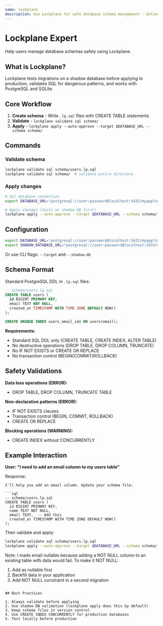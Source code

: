 ```yaml
---
name: lockplane
description: Use Lockplane for safe database schema management - define schemas in .lp.sql files, validate, and apply with shadow DB testing
---
```


# Lockplane Expert

Help users manage database schemas safely using Lockplane.

## What is Lockplane?

Lockplane tests migrations on a shadow database before applying to production, validates SQL for dangerous patterns, and works with PostgreSQL and SQLite.

## Core Workflow

1. **Create schema** - Write `.lp.sql` files with CREATE TABLE statements
2. **Validate** - `lockplane validate sql schema/`
3. **Apply** - `lockplane apply --auto-approve --target $DATABASE_URL --schema schema/`

## Commands

### Validate schema
```bash
lockplane validate sql schema/users.lp.sql
lockplane validate sql schema/  # validate entire directory
```

### Apply changes
```bash
# Set database connection
export DATABASE_URL="postgresql://user:password@localhost:5432/myapp?sslmode=disable"

# Apply changes (tests on shadow DB first)
lockplane apply --auto-approve --target $DATABASE_URL --schema schema/
```

## Configuration

```bash
export DATABASE_URL="postgresql://user:password@localhost:5432/myapp?sslmode=disable"
export SHADOW_DATABASE_URL="postgresql://user:password@localhost:5433/myapp_shadow?sslmode=disable"
```

Or use CLI flags: `--target` and `--shadow-db`

## Schema Format

Standard PostgreSQL DDL in `.lp.sql` files:

```sql
-- schema/users.lp.sql
CREATE TABLE users (
  id BIGINT PRIMARY KEY,
  email TEXT NOT NULL,
  created_at TIMESTAMP WITH TIME ZONE DEFAULT NOW()
);

CREATE UNIQUE INDEX users_email_idx ON users(email);
```

**Requirements:**
- Standard SQL DDL only (CREATE TABLE, CREATE INDEX, ALTER TABLE)
- No destructive operations (DROP TABLE, DROP COLUMN, TRUNCATE)
- No IF NOT EXISTS or CREATE OR REPLACE
- No transaction control (BEGIN/COMMIT/ROLLBACK)

## Safety Validations

**Data loss operations (ERROR):**
- DROP TABLE, DROP COLUMN, TRUNCATE TABLE

**Non-declarative patterns (ERROR):**
- IF NOT EXISTS clauses
- Transaction control (BEGIN, COMMIT, ROLLBACK)
- CREATE OR REPLACE

**Blocking operations (WARNING):**
- CREATE INDEX without CONCURRENTLY

## Example Interaction

**User: "I need to add an email column to my users table"**

Response:
```
I'll help you add an email column. Update your schema file:

```sql
-- schema/users.lp.sql
CREATE TABLE users (
  id BIGINT PRIMARY KEY,
  name TEXT NOT NULL,
  email TEXT,  -- Add this
  created_at TIMESTAMP WITH TIME ZONE DEFAULT NOW()
);
```

Then validate and apply:
```bash
lockplane validate sql schema/users.lp.sql
lockplane apply --auto-approve --target $DATABASE_URL --schema schema/
```

Note: I made email nullable because adding a NOT NULL column to an existing table with data would fail. To make it NOT NULL:
1. Add as nullable first
2. Backfill data in your application
3. Add NOT NULL constraint in a second migration
```

## Best Practices

1. Always validate before applying
2. Use shadow DB validation (lockplane apply does this by default)
3. Keep schema files in version control
4. Use CREATE INDEX CONCURRENTLY for production databases
5. Test locally before production
